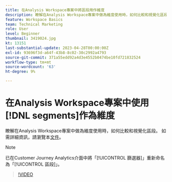 ```yaml
---
title: 在Analysis Workspace專案中將區段用作維度
description: 瞭解在Analysis Workspace專案中做為維度使用時，如何比較和視覺化區段。
feature: Workspace Basics
team: Technical Marketing
role: User
level: Beginner
thumbnail: 3419024.jpg
kt: 13151
last-substantial-update: 2023-04-28T00:00:00Z
exl-id: 93696f3d-a64f-43b8-8c02-30c2992a4793
source-git-commit: 371a55edd92a4d3e4552b0474be10fd721832524
workflow-type: tm+mt
source-wordcount: '63'
ht-degree: 9%

---
```


# 在Analysis Workspace專案中使用[!DNL segments]作為維度

瞭解在Analysis Workspace專案中做為維度使用時，如何比較和視覺化區段。 如需詳細資訊，請瀏覽本[文件](https://experienceleague.adobe.com/en/docs/analytics-platform/using/cja-components/cja-segments/create-filters)。

>[!NOTE]
>
> 已在Customer Journey Analytics介面中將「[!UICONTROL 篩選器]」重新命名為「[!UICONTROL 區段]」。

>[!VIDEO](https://video.tv.adobe.com/v/3419024/?learn=on&quality=12)
